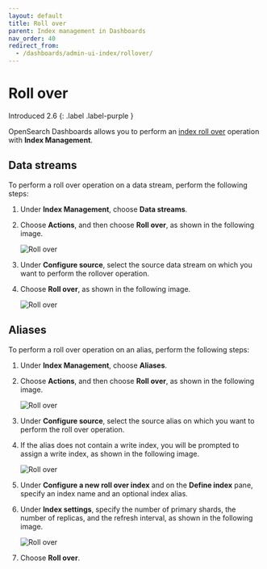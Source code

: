 ```yaml
---
layout: default
title: Roll over
parent: Index management in Dashboards
nav_order: 40
redirect_from:
  - /dashboards/admin-ui-index/rollover/
---
```


# Roll over
Introduced 2.6
{: .label .label-purple }

OpenSearch Dashboards allows you to perform an [index roll over]({{site.url}}{{site.baseurl}}/im-plugin/ism/error-prevention/index/#rollover) operation with **Index Management**.

## Data streams

To perform a roll over operation on a data stream, perform the following steps:

1. Under **Index Management**, choose **Data streams**.

1. Choose **Actions**, and then choose **Roll over**, as shown in the following image.

    ![Roll over]({{site.url}}{{site.baseurl}}/images/admin-ui-index/rollover1.png)

1. Under **Configure source**, select the source data stream on which you want to perform the rollover operation.

1. Choose **Roll over**, as shown in the following image.

    ![Roll over]({{site.url}}{{site.baseurl}}/images/admin-ui-index/rollover3.png)

## Aliases

To perform a roll over operation on an alias, perform the following steps:

1. Under **Index Management**, choose **Aliases**.

1. Choose **Actions**, and then choose **Roll over**, as shown in the following image.

    ![Roll over]({{site.url}}{{site.baseurl}}/images/admin-ui-index/rollover2.png)

1. Under **Configure source**, select the source alias on which you want to perform the roll over operation.

1. If the alias does not contain a write index, you will be prompted to assign a write index, as shown in the following image. 

    ![Roll over]({{site.url}}{{site.baseurl}}/images/admin-ui-index/rollover4.png)

1. Under **Configure a new roll over index** and on the **Define index** pane, specify an index name and an optional index alias.

1. Under **Index settings**, specify the number of primary shards, the number of replicas, and the refresh interval, as shown in the following image.

    ![Roll over]({{site.url}}{{site.baseurl}}/images/admin-ui-index/rollover5.png)

1. Choose **Roll over**.
